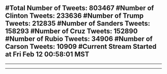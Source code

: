#Total Number of Tweets: 803467 
#Number of Clinton Tweets: 233636
#Number of Trump Tweets: 212835
#Number of Sanders Tweets: 158293
#Number of Cruz Tweets: 152890
#Number of Rubio Tweets: 34906
#Number of Carson Tweets: 10909
#Current Stream Started at Fri Feb 12 00:58:01 MST
---
---
---
